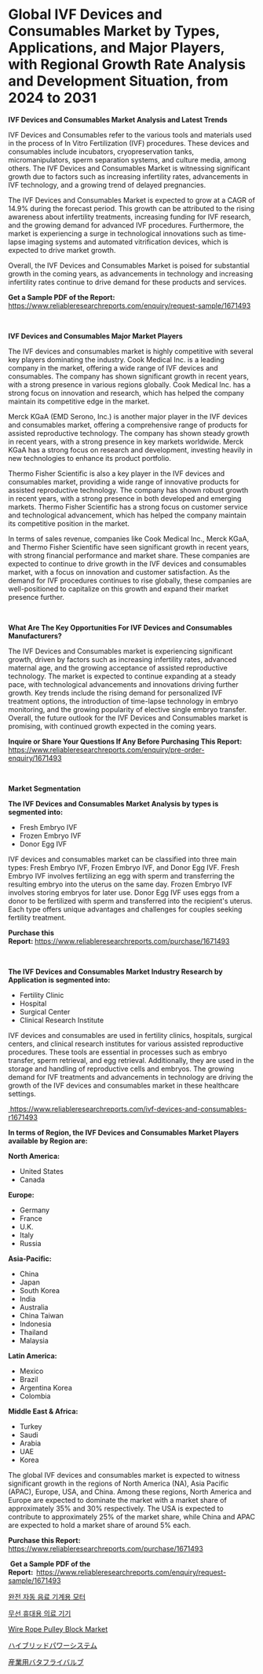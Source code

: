 <p><h1>Global IVF Devices and Consumables Market by Types, Applications, and Major Players, with Regional Growth Rate Analysis and Development Situation, from 2024 to 2031</h1></p><p><strong>IVF Devices and Consumables Market Analysis and Latest Trends</strong></p>
<p><p>IVF Devices and Consumables refer to the various tools and materials used in the process of In Vitro Fertilization (IVF) procedures. These devices and consumables include incubators, cryopreservation tanks, micromanipulators, sperm separation systems, and culture media, among others. The IVF Devices and Consumables Market is witnessing significant growth due to factors such as increasing infertility rates, advancements in IVF technology, and a growing trend of delayed pregnancies.</p><p>The IVF Devices and Consumables Market is expected to grow at a CAGR of 14.9% during the forecast period. This growth can be attributed to the rising awareness about infertility treatments, increasing funding for IVF research, and the growing demand for advanced IVF procedures. Furthermore, the market is experiencing a surge in technological innovations such as time-lapse imaging systems and automated vitrification devices, which is expected to drive market growth.</p><p>Overall, the IVF Devices and Consumables Market is poised for substantial growth in the coming years, as advancements in technology and increasing infertility rates continue to drive demand for these products and services.</p></p>
<p><strong>Get a Sample PDF of the Report:&nbsp;</strong> <a href="https://www.reliableresearchreports.com/enquiry/request-sample/1671493">https://www.reliableresearchreports.com/enquiry/request-sample/1671493</a></p>
<p>&nbsp;</p>
<p><strong>IVF Devices and Consumables Major Market Players</strong></p>
<p><p>The IVF devices and consumables market is highly competitive with several key players dominating the industry. Cook Medical Inc. is a leading company in the market, offering a wide range of IVF devices and consumables. The company has shown significant growth in recent years, with a strong presence in various regions globally. Cook Medical Inc. has a strong focus on innovation and research, which has helped the company maintain its competitive edge in the market.</p><p>Merck KGaA (EMD Serono, Inc.) is another major player in the IVF devices and consumables market, offering a comprehensive range of products for assisted reproductive technology. The company has shown steady growth in recent years, with a strong presence in key markets worldwide. Merck KGaA has a strong focus on research and development, investing heavily in new technologies to enhance its product portfolio.</p><p>Thermo Fisher Scientific is also a key player in the IVF devices and consumables market, providing a wide range of innovative products for assisted reproductive technology. The company has shown robust growth in recent years, with a strong presence in both developed and emerging markets. Thermo Fisher Scientific has a strong focus on customer service and technological advancement, which has helped the company maintain its competitive position in the market.</p><p>In terms of sales revenue, companies like Cook Medical Inc., Merck KGaA, and Thermo Fisher Scientific have seen significant growth in recent years, with strong financial performance and market share. These companies are expected to continue to drive growth in the IVF devices and consumables market, with a focus on innovation and customer satisfaction. As the demand for IVF procedures continues to rise globally, these companies are well-positioned to capitalize on this growth and expand their market presence further.</p></p>
<p>&nbsp;</p>
<p><strong>What Are The Key Opportunities For IVF Devices and Consumables Manufacturers?</strong></p>
<p><p>The IVF Devices and Consumables market is experiencing significant growth, driven by factors such as increasing infertility rates, advanced maternal age, and the growing acceptance of assisted reproductive technology. The market is expected to continue expanding at a steady pace, with technological advancements and innovations driving further growth. Key trends include the rising demand for personalized IVF treatment options, the introduction of time-lapse technology in embryo monitoring, and the growing popularity of elective single embryo transfer. Overall, the future outlook for the IVF Devices and Consumables market is promising, with continued growth expected in the coming years.</p></p>
<p><strong>Inquire or Share Your Questions If Any Before Purchasing This Report:</strong> <a href="https://www.reliableresearchreports.com/enquiry/pre-order-enquiry/1671493">https://www.reliableresearchreports.com/enquiry/pre-order-enquiry/1671493</a></p>
<p>&nbsp;</p>
<p><strong>Market Segmentation</strong></p>
<p><strong>The IVF Devices and Consumables Market Analysis by types is segmented into:</strong></p>
<p><ul><li>Fresh Embryo IVF</li><li>Frozen Embryo IVF</li><li>Donor Egg IVF</li></ul></p>
<p><p>IVF devices and consumables market can be classified into three main types: Fresh Embryo IVF, Frozen Embryo IVF, and Donor Egg IVF. Fresh Embryo IVF involves fertilizing an egg with sperm and transferring the resulting embryo into the uterus on the same day. Frozen Embryo IVF involves storing embryos for later use. Donor Egg IVF uses eggs from a donor to be fertilized with sperm and transferred into the recipient's uterus. Each type offers unique advantages and challenges for couples seeking fertility treatment.</p></p>
<p><strong>Purchase this Report:&nbsp;</strong><a href="https://www.reliableresearchreports.com/purchase/1671493">https://www.reliableresearchreports.com/purchase/1671493</a></p>
<p>&nbsp;</p>
<p><strong>The IVF Devices and Consumables Market Industry Research by Application is segmented into:</strong></p>
<p><ul><li>Fertility Clinic</li><li>Hospital</li><li>Surgical Center</li><li>Clinical Research Institute</li></ul></p>
<p><p>IVF devices and consumables are used in fertility clinics, hospitals, surgical centers, and clinical research institutes for various assisted reproductive procedures. These tools are essential in processes such as embryo transfer, sperm retrieval, and egg retrieval. Additionally, they are used in the storage and handling of reproductive cells and embryos. The growing demand for IVF treatments and advancements in technology are driving the growth of the IVF devices and consumables market in these healthcare settings.</p></p>
<p><a href="https://www.reliableresearchreports.com/ivf-devices-and-consumables-r1671493">&nbsp;https://www.reliableresearchreports.com/ivf-devices-and-consumables-r1671493</a></p>
<p><strong>In terms of Region, the IVF Devices and Consumables Market Players available by Region are:</strong></p>
<p>
    <p> <strong> North America: </strong>
        <ul>
            <li>United States</li>
            <li>Canada</li>
        </ul>
        </p> 
    <p> <strong> Europe: </strong>
        <ul>
            <li>Germany</li>
            <li>France</li>
            <li>U.K.</li>
            <li>Italy</li>
            <li>Russia</li>
        </ul>
        </p> 
    <p> <strong> Asia-Pacific: </strong>
        <ul>
            <li>China</li>
            <li>Japan</li>
            <li>South Korea</li>
            <li>India</li>
            <li>Australia</li>
            <li>China Taiwan</li>
            <li>Indonesia</li>
            <li>Thailand</li>
            <li>Malaysia</li>
        </ul>
        </p> 
    <p> <strong> Latin America: </strong>
        <ul>
            <li>Mexico</li>
            <li>Brazil</li>
            <li>Argentina Korea</li>
            <li>Colombia</li>
        </ul>
        </p> 
    <p> <strong> Middle East & Africa: </strong>
        <ul>
            <li>Turkey</li>
            <li>Saudi</li>
            <li>Arabia</li>
            <li>UAE</li>
            <li>Korea</li>
        </ul>
    </p>
    </p>
<p><p>The global IVF devices and consumables market is expected to witness significant growth in the regions of North America (NA), Asia Pacific (APAC), Europe, USA, and China. Among these regions, North America and Europe are expected to dominate the market with a market share of approximately 35% and 30% respectively. The USA is expected to contribute to approximately 25% of the market share, while China and APAC are expected to hold a market share of around 5% each.</p></p>
<p><strong>Purchase this Report: </strong><a href="https://www.reliableresearchreports.com/purchase/1671493">https://www.reliableresearchreports.com/purchase/1671493</a></p>
<p>&nbsp;<strong>Get a Sample PDF of the Report:&nbsp;&nbsp;</strong><a href="https://www.reliableresearchreports.com/enquiry/request-sample/1671493">https://www.reliableresearchreports.com/enquiry/request-sample/1671493</a></p>
<p><strong></strong></p>
<p><p><a href="https://github.com/AlexanderElliott1993/Market-Research-Report-List-1/blob/main/5830478179170.md">완전 자동 음료 기계용 모터</a></p><p><a href="https://github.com/bbbexter1/Market-Research-Report-List-1/blob/main/8101708179169.md">무선 휴대용 의료 기기</a></p><p><a href="https://github.com/nancykennedykellievqfqt2/Market-Research-Report-List-3/blob/main/wire-rope-pulley-block-market.md">Wire Rope Pulley Block Market</a></p><p><a href="https://github.com/BoydYundt1/Market-Research-Report-List-2/blob/main/6860635166012.md">ハイブリッドパワーシステム</a></p><p><a href="https://github.com/dathomson6534/Market-Research-Report-List-2/blob/main/4984539166011.md">産業用バタフライバルブ</a></p></p>
